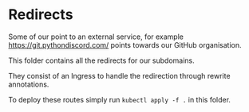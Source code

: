 # Redirects
Some of our point to an external service, for example https://git.pythondiscord.com/ points towards our GitHub organisation.

This folder contains all the redirects for our subdomains.

They consist of an Ingress to handle the redirection through rewrite annotations.

To deploy these routes simply run `kubectl apply -f .` in this folder.
